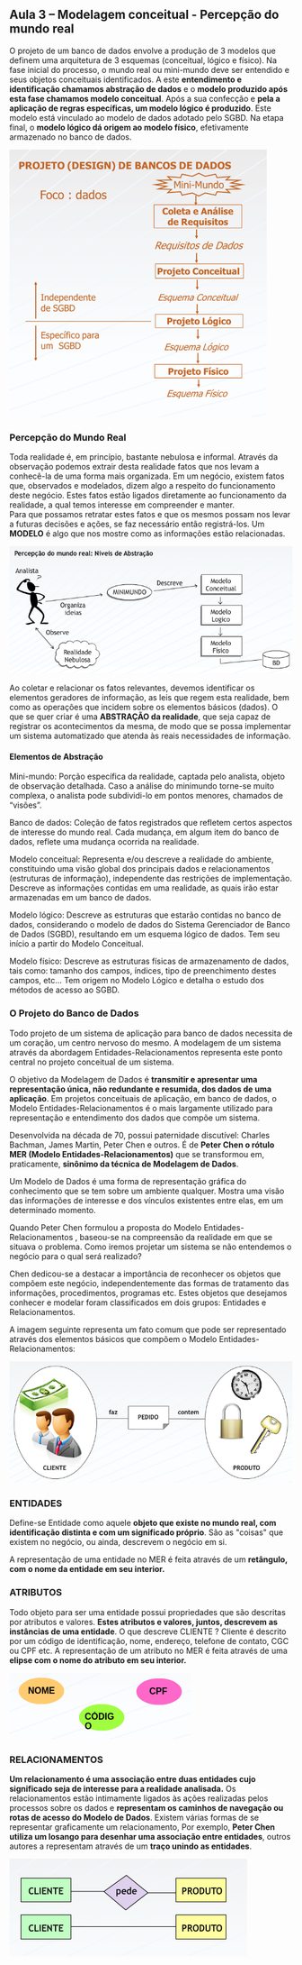 ## Aula 3 – Modelagem conceitual - Percepção do mundo real 
 
O projeto de um banco de dados envolve a produção de 3 modelos que definem  uma arquitetura de 3 esquemas (conceitual, lógico e físico). 
Na fase inicial do processo, o mundo real ou mini-mundo deve ser entendido e seus objetos conceituais identificados. A este **entendimento e identificação chamamos abstração de dados** e o **modelo produzido após esta fase chamamos modelo conceitual**. Após a sua confecção e **pela a aplicação de regras específicas, um modelo lógico é produzido**. Este modelo está vinculado ao modelo de dados adotado pelo SGBD. Na etapa final, o **modelo lógico dá origem ao modelo físico**, efetivamente armazenado no banco de dados. 
 
![Projeto (Design) de Banco de Dados](../../media/modelagem_de_dados/image-008.png)

### Percepção do Mundo Real 
 
Toda realidade é, em princípio, bastante nebulosa e informal. Através da observação podemos extrair desta realidade fatos que nos levam a conhecê-la de uma forma mais organizada. 
Em um negócio, existem fatos que, observados e modelados, dizem algo a respeito do funcionamento deste negócio. Estes fatos estão ligados diretamente ao funcionamento da realidade, a qual temos interesse em compreender e manter.  
Para que possamos retratar estes fatos e que os mesmos possam nos levar a futuras decisões e ações, se faz necessário então registrá-los. Um **MODELO** é algo que nos mostre como as informações estão relacionadas.  
 
![Percepção do mundo real](../../media/modelagem_de_dados/image-009.png)
 
Ao coletar e relacionar os fatos relevantes, devemos identificar os elementos geradores de informação, as leis que regem esta realidade, bem como as operações que incidem sobre os elementos básicos (dados). 
O que se quer criar é uma **ABSTRAÇÃO da realidade**, que seja capaz de registrar os acontecimentos da mesma, de modo que se possa implementar um sistema automatizado que atenda às reais necessidades de informação. 
 
#### Elementos de Abstração  
 
Mini-mundo: Porção específica da realidade, captada pelo analista, objeto de observação detalhada. Caso a análise do minimundo torne-se muito complexa, o analista pode subdividi-lo em pontos menores, chamados de “visões”. 
 
Banco de dados: Coleção de fatos registrados que refletem certos aspectos de interesse do mundo real. Cada mudança, em algum item do banco de dados, reflete uma mudança ocorrida na realidade. 
 
Modelo conceitual: Representa e/ou descreve a realidade do ambiente, constituindo uma visão global dos principais dados e relacionamentos (estruturas de informação), independente das restrições de implementação. Descreve as informações contidas em uma realidade, as quais irão estar armazenadas em um banco de dados. 
 
Modelo lógico: Descreve as estruturas que estarão contidas no banco de dados, considerando o modelo de dados do Sistema Gerenciador de Banco de Dados (SGBD), resultando em um esquema lógico de dados. Tem seu início a partir do Modelo Conceitual. 
 
Modelo físico: Descreve as estruturas físicas de armazenamento de dados, tais como: tamanho dos campos, índices, tipo de preenchimento destes campos, etc... Tem origem no Modelo Lógico e detalha o estudo dos métodos de acesso ao SGBD. 
 
### O Projeto do Banco de Dados 
 
Todo projeto de um sistema de aplicação para banco de dados necessita de um coração, um centro nervoso do mesmo. A modelagem de um sistema através da abordagem Entidades-Relacionamentos representa este ponto central no projeto conceitual de um sistema. 
 
O objetivo da Modelagem de Dados é **transmitir e apresentar uma representação única, não redundante e resumida, dos dados de uma aplicação**. Em projetos conceituais de aplicação, em banco de dados, o Modelo Entidades-Relacionamentos é o mais largamente utilizado para representação e entendimento dos dados que compõe um sistema. 
 
Desenvolvida na década de 70, possui paternidade discutível: Charles Bachman, James Martin, Peter Chen e outros. É de **Peter Chen o rótulo MER (Modelo Entidades-Relacionamentos)** que se transformou em, praticamente, **sinônimo da técnica de Modelagem de Dados**. 
 
Um Modelo de Dados é uma forma de representação gráfica do conhecimento que se tem sobre um ambiente qualquer. Mostra uma visão das informações de interesse e dos vínculos existentes entre elas, em um determinado momento. 
  
Quando Peter Chen formulou a proposta do Modelo Entidades-Relacionamentos , baseou-se na compreensão da realidade em que se situava o problema. Como iremos projetar um sistema se não entendemos o negócio para o qual será realizado? 
 
Chen dedicou-se a destacar a importância de reconhecer os objetos que compõem este negócio, independentemente das formas de tratamento das informações, procedimentos, programas etc. Estes objetos que desejamos conhecer e modelar foram classificados em dois grupos: Entidades e Relacionamentos. 
 
A imagem seguinte representa um fato comum que pode ser representado através dos elementos básicos que compõem o Modelo Entidades-Relacionamentos: 
 
 ![MER](../../media/modelagem_de_dados/image-010.png)
 
### ENTIDADES 
 
Define-se Entidade como aquele **objeto que existe no mundo real, com identificação distinta e com um significado próprio**. São as "coisas" que existem no negócio, ou ainda, descrevem o negócio em si. 
 
A representação de uma entidade no MER é feita através de um **retângulo, com o nome da entidade em seu interior.** 
 
### ATRIBUTOS 
 
Todo objeto para ser uma entidade possui propriedades que são descritas por atributos e valores. **Estes atributos e valores, juntos, descrevem as instâncias de uma entidade**. 
O que descreve CLIENTE ? Cliente é descrito por um código de identificação, nome, endereço, telefone de contato, CGC ou CPF etc. 
A representação de um atributo no MER é feita através de uma **elipse com o nome do atributo em seu interior.** 
 
![Atributos](../../media/modelagem_de_dados/image-012.png)
 
### RELACIONAMENTOS 
 
**Um relacionamento é uma associação entre duas entidades cujo significado seja de interesse para a realidade analisada.** 
Os relacionamentos estão intimamente ligados às ações realizadas pelos processos sobre os dados e **representam os caminhos de navegação ou rotas de acesso do Modelo de Dados**. 
Existem várias formas de se representar graficamente um relacionamento, Por exemplo, **Peter Chen utiliza um losango para desenhar uma associação entre entidades**, outros autores a representam através de um **traço unindo as entidades**. 
 
![Relacionamentos](../../media/modelagem_de_dados/image-013.png)
